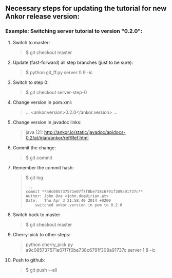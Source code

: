 ## Necessary steps for updating the tutorial for new Ankor release version:

### Example: Switching server tutorial to version "0.2.0":

1. Switch to master:

    > $ git checkout master

2. Update (fast-forward) all step branches (just to be sure):

    > $ python git_ff.py server 0 9 -ic

3. Switch to step 0:

    > $ git checkout server-step-0

4. Change version in pom.xml:

    > ...
    >  <ankor.version>0.2.0</ankor.version>
    > ...

5. Change version in javadoc links:

    > java
    > [2]: http://ankor.io/static/javadoc/apidocs-0.2/at/irian/ankor/ref/Ref.html

6. Commit the change:

    > $ git commit

7. Remember the commit hash:

    > $ git log
    >
    >     ...
    >     commit **a9c085737571e07f7f0be738c6791f309a91737c**
    >     Author: John Doe <john.doe@irian.at>
    >     Date:   Thu Apr 3 21:58:40 2014 +0200
    >         switched ankor.version in pom to 0.2.0

8. Switch back to master

    > $ git checkout master

9. Cherry-pick to other steps:

    > python cherry_pick.py a9c085737571e07f7f0be738c6791f309a91737c server 1 8 -ic

10. Push to github:

    > $ git push --all
